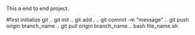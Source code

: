 This a end to end project.

#first initialize git
..
git init
..
git add .
..
git commit -m "message"
..
git push origin branch_name
..
git pull origin branch_name
..
bash file_name.sh